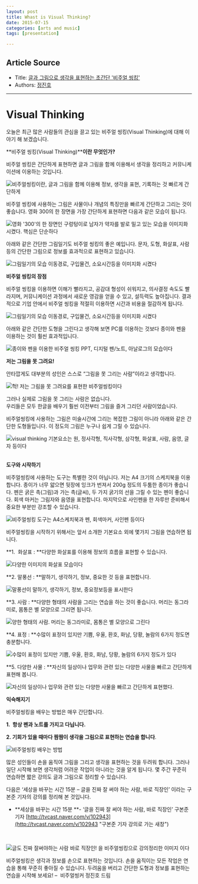 ```yaml
---
layout: post
title: Whast is Visual Thinking?
date: 2015-07-15
categories: [arts and music]
tags: [presentation]

---
```


## Article Source
* Title: [글과 그림으로 생각을 표현하는 초간단 '비주얼 씽킹'](http://social.lge.co.kr/view/opinions/visual_thinking/)
* Authors: [정진호](/metapresso/mypage/21?PHPSESSID=0038ff7a1ceda990413905d985fcacb1 "정진호님의 페이지로 이동합니다")


---

# Visual Thinking

오늘은 최근 많은 사람들의 관심을 끌고 있는 비주얼 씽킹(Visual
Thinking)에 대해 이야기 해 보겠습니다.

**비주얼 씽킹(Visual Thinking)****이란 무엇인가?**

비주얼 씽킹은 간단하게 표현하면 글과 그림을 함께 이용해서 생각을
정리하고 커뮤니케이션에 이용하는 것입니다.

![비주얼씽킹이란, 글과 그림을 함께 이용해 정보, 생각을 표현, 기록하는 것
빠르게
간단하게](http://social.lge.co.kr/wp-content/uploads/2013/12/비주얼씽킹-1.jpg "비주얼씽킹이란, 글과 그림을 함께 이용해 정보, 생각을 표현, 기록하는 것 빠르게 간단하게")

비주얼 씽킹에 사용하는 그림은 사물이나 개념의 특징만을 빠르게 간단하고
그리는 것이 좋습니다. 영화 300의 한 장면을 가장 간단하게 표현하면 다음과
같은 모습이 됩니다.

![영화 '300'의 한 장면인 구렁텅이로 남자가 약자를 발로 밀고 있는 모습을
이미지화 시켰다. 핵심은
단순하다](http://social.lge.co.kr/wp-content/uploads/2013/12/31.jpg "영화 '300'의 한 장면인 구렁텅이로 남자가 약자를 발로 밀고 있는 모습을 이미지화 시켰다. 핵심은 단순하다")

아래와 같은 간단한 그림일기도 비주얼 씽킹의 좋은 예입니다. 문자, 도형,
화살표, 사람 등의 간단한 그림으로 정보를 효과적으로 표현하고 있습니다.

![그림일기의 모습 이동경로, 구입물건, 소요시간등을 이미지화
시켰다](http://social.lge.co.kr/wp-content/uploads/2013/12/41.jpg "그림일기의 모습 이동경로, 구입물건, 소요시간등을 이미지화 시켰다")

**비주얼 씽킹의 장점**

비주얼 씽킹을 이용하면 이해가 빨라지고, 공감대 형성이 쉬워지고, 의사결정
속도도 빨라지며, 커뮤니케이션 과정에서 새로운 영감을 얻을 수 있고,
설득력도 높아집니다. 결과적으로 기업 안에서 비주얼 씽킹을 적절히
이용하면 시간과 비용을 절감하게 됩니다.

![그림일기의 모습 이동경로, 구입물건, 소요시간등을 이미지화
시켰다](http://social.lge.co.kr/wp-content/uploads/2013/12/61.jpg "Visual Thinking의 장점 아하! 공감대형성, 의사결정속도 아이디어 등을 손쉽게 이해할 수잇다")

아래와 같은 간단한 도형을 그린다고 생각해 보면 PC를 이용하는 것보다
종이와 펜을 이용하는 것이 훨씬 효과적입니다.

![종이와 펜을 이용한 비주얼 씽킹 PPT, 디지털 펜/노트, 아날로그의
모습이다](http://social.lge.co.kr/wp-content/uploads/2013/12/51.jpg "종이와 펜을 이용한 비주얼 씽킹 PPT, 디지털 펜/노트, 아날로그의 모습이다")

**저는 그림을 못 그려요!**

안타깝게도 대부분의 성인은 스스로 “그림을 못 그리는 사람”이라고
생각합니다.

![헉! 저는 그림을 못 그려요를 표현한
비주얼씽킹이다](http://social.lge.co.kr/wp-content/uploads/2013/12/71.jpg "헉! 저는 그림을 못 그려요를 표현한 비주얼씽킹이다")

그러나 실제로 그림을 못 그리는 사람은 없습니다.\
 우리들은 모두 한글을 배우기 훨씬 이전부터 그림을 즐겨 그리던
사람이었습니다.

비주얼씽킹에 사용하는 그림은 미술시간에 그리는 복잡한 그림이 아니라
아래와 같은 간단한 도형들입니다. 이 정도의 그림은 누구나 쉽게 그릴 수
있습니다.

![visual thinking 기본요소는 원, 정사각형, 직사각형, 삼각형, 화살표,
사람, 음영, 글자
등이다](http://social.lge.co.kr/wp-content/uploads/2013/12/81.jpg "visual thinking 기본요소는 원, 정사각형, 직사각형, 삼각형, 화살표, 사람, 음영, 글자 등이다") 

**도구와 시작하기**

비주얼씽킹에 사용하는 도구는 특별한 것이 아닙니다. 저는 A4 크기의
스케치북을 이용합니다. 종이가 너무 얇으면 뒷장에 잉크가 번져서 200g
정도의 두툼한 종이가 좋습니다. 펜은 굵은 촉(그림)과 가는 촉(글씨), 두
가지 굵기의 선을 그릴 수 있는 펜이 좋습니다. 회색 마커는 그림자와 음영을
표현합니다. 마지막으로 사인펜을 한 자루만 준비해서 중요한 부분만 강조할
수 있습니다.

![비주얼씽킹 도구는 A4스케치북과 펜, 회색마커, 사인펜
등이다](http://social.lge.co.kr/wp-content/uploads/2013/12/91.jpg "비주얼씽킹 도구는 A4스케치북과 펜, 회색마커, 사인펜 등이다")

비주얼씽킹을 시작하기 위해서는 앞서 소개한 기본요소 외에 몇가지 그림을
연습하면 됩니다.

**1.  화살표 : **다양한 화살표를 이용해 정보의 흐름을 표현할 수
있습니다.

![다양한 이미지의 화살표
모습이다](http://social.lge.co.kr/wp-content/uploads/2013/12/101.jpg "다양한 이미지의 화살표 모습이다")

**2. 말풍선 : **말하기, 생각하기, 정보, 중요한 것 등을 표현합니다.

![말풍선이 말하기, 생각하기, 정보, 중요정보등을
표시한다](http://social.lge.co.kr/wp-content/uploads/2013/12/111.jpg "말풍선이 말하기, 생각하기, 정보, 중요정보등을 표시한다")

**3. 사람 : **다양한 형태의 사람을 그리는 연습을 하는 것이
좋습니다. 머리는 동그라미로, 몸통은 별 모양으로 그리면 됩니다.

![양한 형태의 사람. 머리는 동그라미로, 몸통은 별 모양으로
그린다](http://social.lge.co.kr/wp-content/uploads/2013/12/121.jpg "양한 형태의 사람. 머리는 동그라미로, 몸통은 별 모양으로 그린다")

**4. 표정 : **수많이 표정이 있지만 기쁨, 우울, 환호, 화남, 당황,
놀람의 6가지 정도면 충분합니다. 

![수많이 표정이 있지만 기쁨, 우울, 환호, 화남, 당황, 놀람의 6가지 정도가
있다](http://social.lge.co.kr/wp-content/uploads/2013/12/131.jpg "수많이 표정이 있지만 기쁨, 우울, 환호, 화남, 당황, 놀람의 6가지 정도가 있다")

**5. 다양한 사물 : **자신의 일상이나 업무와 관련 있는 다양한 사물을
빠르고 간단하게 표현해 봅니다.

![자신의 일상이나 업무와 관련 있는 다양한 사물을 빠르고 간단하게
표현했다.](http://social.lge.co.kr/wp-content/uploads/2013/12/141.jpg "자신의 일상이나 업무와 관련 있는 다양한 사물을 빠르고 간단하게 표현했다.")

**익숙해지기**

비주얼씽킹을 배우는 방법은 매우 간단합니다.

**1.  항상 펜과 노트를 가지고 다닙니다.**

**2. 기회가 있을 때마다 짬짬이 생각을 그림으로 표현하는 연습을 합니다**.

![비주얼씽킹 배우는
방법](http://social.lge.co.kr/wp-content/uploads/2013/12/15-1.jpg "비주얼씽킹 배우는 방법")

많은 성인들이 손을 움직여 그림을 그리고 생각을 표현하는 것을 두려워
합니다. 그러나 일단 시작해 보면 생각처럼 어려운 작업이 아니라는 것을
알게 됩니다. 몇 주간 꾸준히 연습하면 짧은 강의도 글과 그림으로 정리할 수
있습니다.

다음은 ‘세상을 바꾸는 시간 15분 – 글을 진짜 잘 써야 하는
사람, 바로 직장인’ 이라는 구본준 기자의 강의를 정리해 본
것입니다.

-   **세상을 바꾸는 시간 15분 **- ‘글을 진짜 잘 써야 하는 사람, 바로
    직장인’ 구본준 기자
    [http://tvcast.naver.com/v/102943](http://tvcast.naver.com/v/102943 "구본준 기자 강의로 가는 새창")

 

![글도 진짜 잘써야하는 사람 바로 직장인! 을 비주얼씽킹으로 강의정리한
이미지
이다](http://social.lge.co.kr/wp-content/uploads/2013/12/171.jpg "글도 진짜 잘써야하는 사람 바로 직장인! 을 비주얼씽킹으로 강의정리한 이미지 이다")

비주얼씽킹은 생각과 정보를 손으로 표현하는 것입니다. 손을 움직이는 모든
작업은 연습을 통해 꾸준히 좋아질 수 있습니다. 두려움을 버리고 간단한
도형과 정보를 표현하는 연습을 시작해 보세요! –  비주얼씽커 정진호 드림
